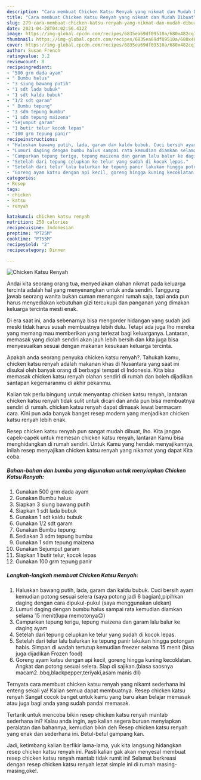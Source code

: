 ```yaml
---
description: "Cara membuat Chicken Katsu Renyah yang nikmat dan Mudah Dibuat"
title: "Cara membuat Chicken Katsu Renyah yang nikmat dan Mudah Dibuat"
slug: 279-cara-membuat-chicken-katsu-renyah-yang-nikmat-dan-mudah-dibuat
date: 2021-04-28T04:02:56.432Z
image: https://img-global.cpcdn.com/recipes/6835ea69df09510a/680x482cq70/chicken-katsu-renyah-foto-resep-utama.jpg
thumbnail: https://img-global.cpcdn.com/recipes/6835ea69df09510a/680x482cq70/chicken-katsu-renyah-foto-resep-utama.jpg
cover: https://img-global.cpcdn.com/recipes/6835ea69df09510a/680x482cq70/chicken-katsu-renyah-foto-resep-utama.jpg
author: Susan French
ratingvalue: 3.2
reviewcount: 8
recipeingredient:
- "500 grm dada ayam"
- " Bumbu halus"
- "3 siung bawang putih"
- "1 sdt lada bubuk"
- "1 sdt kaldu bubuk"
- "1/2 sdt garam"
- " Bumbu tepung"
- "3 sdm tepung bumbu"
- "1 sdm tepung maizena"
- "Sejumput garam"
- "1 butir telur kocok lepas"
- "100 grm tepung panir"
recipeinstructions:
- "Haluskan bawang putih, lada, garam dan kaldu bubuk. Cuci bersih ayam kemudian potong sesuai selera (saya potong jadi 6 bagian),pipihkan daging dengan cara dipukul-pukul (saya menggunakan ulekan)"
- "Lumuri daging dengan bumbu halus sampai rata kemudian diamkan selama 15 menit(lupa memotonya😊)"
- "Campurkan tepung terigu, tepung maizena dan garam lalu balur ke daging ayam"
- "Setelah dari tepung celupkan ke telur yang sudah di kocok lepas."
- "Setelah dari telur lalu balurkan ke tepung panir lakukan hingga potongan habis. Simpan di wadah tertutup kemudian freezer selama 15 menit (bisa juga dijadikan Frozen food)"
- "Goreng ayam katsu dengan api kecil, goreng hingga kuning kecoklatan. Angkat dan potong sesuai selera. Siap di sajikan.(biasa saosnya macam2..bbq,blackpepper,teriyaki,asam manis dll)"
categories:
- Resep
tags:
- chicken
- katsu
- renyah

katakunci: chicken katsu renyah 
nutrition: 250 calories
recipecuisine: Indonesian
preptime: "PT25M"
cooktime: "PT55M"
recipeyield: "2"
recipecategory: Dinner

---
```



![Chicken Katsu Renyah](https://img-global.cpcdn.com/recipes/6835ea69df09510a/680x482cq70/chicken-katsu-renyah-foto-resep-utama.jpg)

Andai kita seorang orang tua, menyediakan olahan nikmat pada keluarga tercinta adalah hal yang menyenangkan untuk anda sendiri. Tanggung jawab seorang  wanita bukan cuman menangani rumah saja, tapi anda pun harus menyediakan kebutuhan gizi tercukupi dan panganan yang dimakan keluarga tercinta mesti enak.

Di era  saat ini, anda sebenarnya bisa mengorder hidangan yang sudah jadi meski tidak harus susah membuatnya lebih dulu. Tetapi ada juga lho mereka yang memang mau memberikan yang terlezat bagi keluarganya. Lantaran, memasak yang diolah sendiri akan jauh lebih bersih dan kita juga bisa menyesuaikan sesuai dengan makanan kesukaan keluarga tercinta. 



Apakah anda seorang penyuka chicken katsu renyah?. Tahukah kamu, chicken katsu renyah adalah makanan khas di Nusantara yang saat ini disukai oleh banyak orang di berbagai tempat di Indonesia. Kita bisa memasak chicken katsu renyah olahan sendiri di rumah dan boleh dijadikan santapan kegemaranmu di akhir pekanmu.

Kalian tak perlu bingung untuk menyantap chicken katsu renyah, lantaran chicken katsu renyah tidak sulit untuk dicari dan anda pun bisa membuatnya sendiri di rumah. chicken katsu renyah dapat dimasak lewat bermacam cara. Kini pun ada banyak banget resep modern yang menjadikan chicken katsu renyah lebih enak.

Resep chicken katsu renyah pun sangat mudah dibuat, lho. Kita jangan capek-capek untuk memesan chicken katsu renyah, lantaran Kamu bisa menghidangkan di rumah sendiri. Untuk Kamu yang hendak menyajikannya, inilah resep menyajikan chicken katsu renyah yang nikamat yang dapat Kita coba.

<!--inarticleads1-->

##### Bahan-bahan dan bumbu yang digunakan untuk menyiapkan Chicken Katsu Renyah:

1. Gunakan 500 grm dada ayam
1. Gunakan  Bumbu halus:
1. Siapkan 3 siung bawang putih
1. Siapkan 1 sdt lada bubuk
1. Gunakan 1 sdt kaldu bubuk
1. Gunakan 1/2 sdt garam
1. Gunakan  Bumbu tepung:
1. Sediakan 3 sdm tepung bumbu
1. Gunakan 1 sdm tepung maizena
1. Gunakan Sejumput garam
1. Siapkan 1 butir telur, kocok lepas
1. Gunakan 100 grm tepung panir




<!--inarticleads2-->

##### Langkah-langkah membuat Chicken Katsu Renyah:

1. Haluskan bawang putih, lada, garam dan kaldu bubuk. Cuci bersih ayam kemudian potong sesuai selera (saya potong jadi 6 bagian),pipihkan daging dengan cara dipukul-pukul (saya menggunakan ulekan)
1. Lumuri daging dengan bumbu halus sampai rata kemudian diamkan selama 15 menit(lupa memotonya😊)
1. Campurkan tepung terigu, tepung maizena dan garam lalu balur ke daging ayam
1. Setelah dari tepung celupkan ke telur yang sudah di kocok lepas.
1. Setelah dari telur lalu balurkan ke tepung panir lakukan hingga potongan habis. Simpan di wadah tertutup kemudian freezer selama 15 menit (bisa juga dijadikan Frozen food)
1. Goreng ayam katsu dengan api kecil, goreng hingga kuning kecoklatan. Angkat dan potong sesuai selera. Siap di sajikan.(biasa saosnya macam2..bbq,blackpepper,teriyaki,asam manis dll)




Ternyata cara membuat chicken katsu renyah yang nikamt sederhana ini enteng sekali ya! Kalian semua dapat membuatnya. Resep chicken katsu renyah Sangat cocok banget untuk kamu yang baru akan belajar memasak atau juga bagi anda yang sudah pandai memasak.

Tertarik untuk mencoba bikin resep chicken katsu renyah mantab sederhana ini? Kalau anda ingin, ayo kalian segera buruan menyiapkan peralatan dan bahannya, kemudian bikin deh Resep chicken katsu renyah yang enak dan sederhana ini. Betul-betul gampang kan. 

Jadi, ketimbang kalian berfikir lama-lama, yuk kita langsung hidangkan resep chicken katsu renyah ini. Pasti kalian gak akan menyesal membuat resep chicken katsu renyah mantab tidak rumit ini! Selamat berkreasi dengan resep chicken katsu renyah lezat simple ini di rumah masing-masing,oke!.

